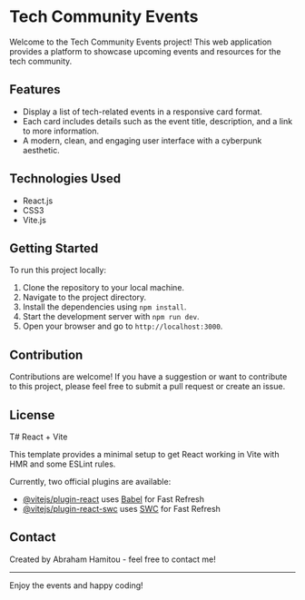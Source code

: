 # Tech Community Events

Welcome to the Tech Community Events project! This web application provides a platform to showcase upcoming events and resources for the tech community. 

## Features

- Display a list of tech-related events in a responsive card format.
- Each card includes details such as the event title, description, and a link to more information.
- A modern, clean, and engaging user interface with a cyberpunk aesthetic.

## Technologies Used

- React.js
- CSS3
- Vite.js

## Getting Started

To run this project locally:

1. Clone the repository to your local machine.
2. Navigate to the project directory.
3. Install the dependencies using `npm install`.
4. Start the development server with `npm run dev`.
5. Open your browser and go to `http://localhost:3000`.

## Contribution

Contributions are welcome! If you have a suggestion or want to contribute to this project, please feel free to submit a pull request or create an issue.

## License

T# React + Vite

This template provides a minimal setup to get React working in Vite with HMR and some ESLint rules.

Currently, two official plugins are available:

- [@vitejs/plugin-react](https://github.com/vitejs/vite-plugin-react/blob/main/packages/plugin-react/README.md) uses [Babel](https://babeljs.io/) for Fast Refresh
- [@vitejs/plugin-react-swc](https://github.com/vitejs/vite-plugin-react-swc) uses [SWC](https://swc.rs/) for Fast Refresh


## Contact

Created by Abraham Hamitou - feel free to contact me!

---

Enjoy the events and happy coding!
